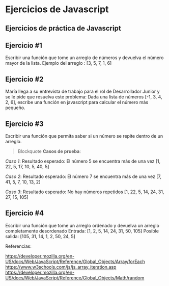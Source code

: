 # Ejercicios de Javascript
## Ejercicios de práctica de Javascript


## Ejercicio #1
Escribir una función que tome un arreglo de números y devuelva el número mayor de la lista. 
Ejemplo del arreglo : [3, 5, 7, 1, 6]

## Ejercicio #2
María llega a su entrevista de trabajo para el rol de Desarrollador Junior y se le pide que resuelva este problema:
Dada una lista de números [-1, 3, 4, 2, 6], escribe una función en javascript para calcular el número más pequeño.

## Ejercicio #3
Escribir una función que permita saber si un número se repite dentro de un arreglo.

> Blockquote
**Casos de prueba**:

_Caso 1_: Resultado esperado: El número 5 se encuentra más de una vez
[1, 22, 5, 17, 10, 5, 40, 5]

_Caso 2_: Resultado esperado: El número 7 se encuentra más de una vez
[7, 41, 5, 7, 10, 13, 2]

_Caso 3_: Resultado esperado: No hay números repetidos
[1, 22, 5, 14, 24, 31, 27, 15, 105]

## Ejercicio #4
Escribir una función que tome un arreglo ordenado y devuelva un arreglo completamente desordenado
Entrada: [1, 2, 5, 14, 24, 31, 50, 105]
Posible salida: [105, 31, 14, 1, 2, 50, 24, 5]


Referencias:

https://developer.mozilla.org/en-US/docs/Web/JavaScript/Reference/Global_Objects/Array/forEach
https://www.w3schools.com/js/js_array_iteration.asp
https://developer.mozilla.org/en-US/docs/Web/JavaScript/Reference/Global_Objects/Math/random
